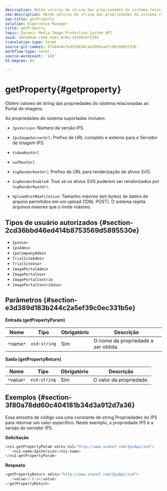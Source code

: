```yaml
---
description: Obtém valores de string das propriedades do sistema relacionadas ao Portal de imagens.
seo-description: Obtém valores de string das propriedades do sistema relacionadas ao Portal de imagens.
seo-title: getProperty
solution: Experience Manager
title: getProperty
topic: Dynamic Media Image Production System API
uuid: 38ea08a6-c948-4a01-bc9a-d1609197224e
translation-type: tm+mt
source-git-commit: 97a84e8e7edd3d834ca42069eae7c09c00d57938
workflow-type: tm+mt
source-wordcount: '143'
ht-degree: 0%

---
```



# getProperty{#getproperty}

Obtém valores de string das propriedades do sistema relacionadas ao Portal de imagens.

As propriedades do sistema suportadas incluem:

* `IpsVersion`: Número da versão IPS.
* `IpsImageServerUrl`: Prefixo de URL completo e externo para o Servidor de Imagem IPS.
* `VideoRootUrl`
* `swfRootUrl`
* `SvgRenderRootUrl`: Prefixo de URL para renderização de ativos SVG.
* `SvgRenderEnabled`: True se os ativos SVG puderem ser renderizados por  `SvgRenderRootUrl`.

* `UploadPostMaxFileSize`: Tamanho máximo (em bytes) de dados de arquivo permitidos em um upload  [!DNL POST]. O sistema rejeita arquivos maiores que o limite máximo.

## Tipos de usuário autorizados {#section-2cd36bbd46ed414b8753569d5895530e}

* `IpsUser`
* `IpsAdmin`
* `IpsCompanyAdmin`
* `TrialSiteAdmin`
* `TrialSiteUser`
* `ImagePortalAdmin`
* `ImagePortalUser`
* `ImagePortalContrib`
* `ImagePortalContribUser`

## Parâmetros {#section-e3d389d183b244c2a5ef39c0ec331b5e}

**Entrada (getPropertyParam)**

| Nome | Tipo | Obrigatório | Descrição |
|---|---|---|---|
| `*`name`*` | `xsd:string` | Sim | O nome da propriedade a ser obtida. |

**Saída (getPropertyReturn)**

| Nome | Tipo | Obrigatório | Descrição |
|---|---|---|---|
| `*`value`*` | `xsd:string` | Sim | O valor da propriedade. |

## Exemplos {#section-3f80a78dd60c404181b34d3a912d7a36}

Essa amostra de código usa uma constante de string Propriedades do IPS para retornar um valor específico. Neste exemplo, a propriedade IPS é a versão do servidor IPS.

**Solicitação**

```java
<ns1:getPropertyParam xmlns:ns1="http://www.scene7.com/IpsApi/xsd">
   <ns1:name>IpsVersion</ns1:name>
</ns1:getPropertyParam>
```

**Resposta**

```java
<getPropertyReturn xmlns="http://www.scene7.com/IpsApi/xsd">
   <value>3.8.0</value>
</getPropertyReturn>
```

